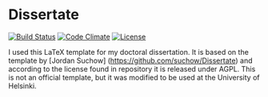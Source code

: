# Dissertate
[![Build Status](https://travis-ci.org/suchow/Dissertate.svg?branch=master)](https://travis-ci.org/suchow/Dissertate)
[![Code Climate](https://codeclimate.com/github/suchow/Dissertate/badges/gpa.svg)](https://codeclimate.com/github/suchow/Dissertate)
[![License](https://img.shields.io/badge/license-AGPL-FBB829.svg)](https://www.gnu.org/licenses/agpl-3.0.html)

I used this LaTeX template for my doctoral dissertation. It is based on the template by [Jordan Suchow] (https://github.com/suchow/Dissertate) and according to the license found in repository it is released under AGPL.
This is not an official template, but it was modified to be used at the University of Helsinki.
